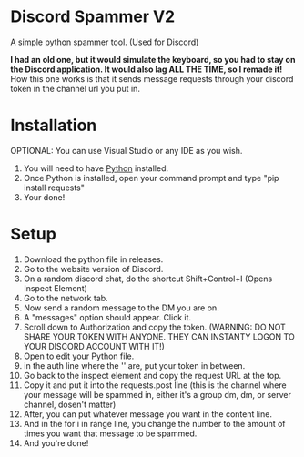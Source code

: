 # Discord Spammer V2
A simple python spammer tool. (Used for Discord)

**I had an old one, but it would simulate the keyboard, so you had to stay on the Discord application. It would also lag ALL THE TIME, so I remade it!**
How this one works is that it sends message requests through your discord token in the channel url you put in.


# Installation
OPTIONAL: You can use Visual Studio or any IDE as you wish.

1. You will need to have [Python](https://python.org) installed.
2. Once Python is installed, open your command prompt and type "pip install requests"
3. Your done!

# Setup

1. Download the python file in releases.
2. Go to the website version of Discord.
3. On a random discord chat, do the shortcut Shift+Control+I (Opens Inspect Element)
4. Go to the network tab.
5. Now send a random message to the DM you are on.
6. A "messages" option should appear. Click it.
7. Scroll down to Authorization and copy the token. (WARNING: DO NOT SHARE YOUR TOKEN WITH ANYONE. THEY CAN INSTANTY LOGON TO YOUR DISCORD ACCOUNT WITH IT!)
8. Open to edit your Python file.
9. in the auth line where the '' are, put your token in between.
10. Go back to the inspect element and copy the request URL at the top.
11. Copy it and put it into the requests.post line (this is the channel where your message will be spammed in, either it's a group dm, dm, or server channel, dosen't matter)
12. After, you can put whatever message you want in the content line.
13. And in the for i in range line, you change the number to the amount of times you want that message to be spammed.
14. And you're done!
